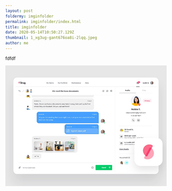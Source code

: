 ```yaml
---
layout: post
foldermy: imginfolder
permalink: imginfolder/index.html
title: imginfolder
date: 2020-05-14T10:50:27.129Z
thumbnail: 1_xg3ug-gant676oa8i-2lqq.jpeg
author: me
---
```

fdfdf

![](1_xg3ug-gant676oa8i-2lqq.jpeg)
